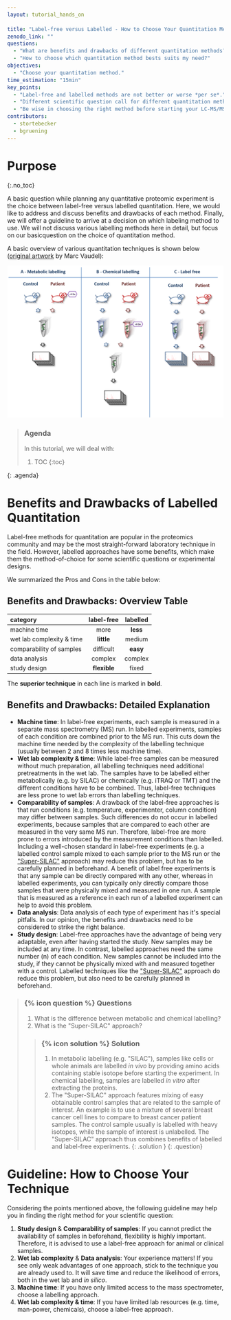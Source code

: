 ```yaml
---
layout: tutorial_hands_on

title: "Label-free versus Labelled - How to Choose Your Quantitation Method"
zenodo_link: ""
questions:
  - "What are benefits and drawbacks of different quantitation methods?"
  - "How to choose which quantitation method bests suits my need?"
objectives:
  - "Choose your quantitation method."
time_estimation: "15min"
key_points:
  - "Label-free and labelled methods are not better or worse *per se*."
  - "Different scientific question call for different quantitation methods."
  - "Be wise in choosing the right method before starting your LC-MS/MS runs."
contributors:
  - stortebecker
  - bgruening
---
```


# Purpose
{:.no_toc}

A basic question while planning any quantitative proteomic experiment is the choice between label-free versus labelled quantitation. Here, we would like to address and discuss benefits and drawbacks of each method.
Finally, we will offer a guideline to arrive at a decision on which labeling method to use. We will not discuss various labelling methods here in detail, but focus on our basicquestion on the choice of quantitation method.

A basic overview of various quantitation techniques is shown below ([original artwork](https://www.ncbi.nlm.nih.gov/pubmed/24678044) by Marc Vaudel):

![Overview quantitation techniques](../../images/Vaudel_label_vs_labelfree.png)

> ### Agenda
>
> In this tutorial, we will deal with:
>
> 1. TOC
> {:toc}
>
{: .agenda}


# Benefits and Drawbacks of Labelled Quantitation
Label-free methods for quantitation are popular in the proteomics community and may be the most straight-forward laboratory technique in the field. However, labelled approaches have some benefits, which make them the method-of-choice for some scientific questions or experimental designs.

We summarized the Pros and Cons in the table below:

## Benefits and Drawbacks: Overview Table

category | label-free | labelled
:--|:--:|:--:
machine time | more | **less**
wet lab complexity & time | **little** | medium
comparability of samples | difficult | **easy**
data analysis | complex | complex
study design | **flexible** | fixed

The **superior technique** in each line is marked in **bold**.

## Benefits and Drawbacks: Detailed Explanation
- **Machine time**: In label-free experiments, each sample is measured in a separate mass spectrometry (MS) run. In labelled experiments, samples of each condition are combined prior to the MS run. This cuts down the machine time needed by the complexity of the labelling technique (usually between 2 and 8 times less machine time).
- **Wet lab complexity & time**: While label-free samples can be measured without much preparation, all labelling techniques need additional pretreatments in the wet lab. The samples have to be labelled either metabolically (e.g. by SILAC) or chemically (e.g. iTRAQ or TMT) and the different conditions have to be combined. Thus, label-free techniques are less prone to wet lab errors than labelling techniques.
- **Comparability of samples**: A drawback of the label-free approaches is that run conditions (e.g. temperature, experimenter, column condition) may differ between samples. Such differences do not occur in labelled experiments, because samples that are compared to each other are measured in the very same MS run. Therefore, label-free are more prone to errors introduced by the measurement conditions than labelled.
Including a well-chosen standard in label-free experiments (e.g. a labelled control sample mixed to each sample prior to the MS run or the ["Super-SILAC"](https://www.ncbi.nlm.nih.gov/pubmed/20364148) approach) may reduce this problem, but has to be carefully planned in beforehand.
A benefit of label free experiments is that any sample can be directly compared with any other, whereas in labelled experiments, you can typically only directly compare those samples that were physically mixed and measured in one run. A sample that is measured as a reference in each run of a labelled experiment can help to avoid this problem.
- **Data analysis**: Data analysis of each type of experiment has it's special pitfalls. In our opinion, the benefits and drawbacks need to be considered to strike the right balance.
- **Study design**: Label-free approaches have the advantage of being very adaptable, even after having started the study. New samples may be included at any time. In contrast, labelled approaches need the same number (n) of each condition. New samples cannot be included into the study, if they cannot be physically mixed with and measured together with a control.
Labelled techniques like the ["Super-SILAC"](https://www.ncbi.nlm.nih.gov/pubmed/20364148) approach do reduce this problem, but also need to be carefully planned in beforehand.

> ### {% icon question %} Questions
>
> 1. What is the difference between metabolic and chemical labelling?
> 2. What is the "Super-SILAC" approach?
>
> > ### {% icon solution %} Solution
> > 1. In metabolic labelling (e.g. "SILAC"), samples like cells or whole animals are labelled *in vivo* by providing amino acids containing stable isotope before starting the experiment. In chemical labelling, samples are labelled *in vitro* after extracting the proteins.
> > 2. The "Super-SILAC" approach features mixing of easy obtainable control samples that are related to the sample of interest. An example is to use a mixture of several breast cancer cell lines to compare to breast cancer patient samples. The control sample usually is labelled with heavy isotopes, while the sample of interest is unlabelled. The "Super-SILAC" approach thus combines benefits of labelled and label-free experiments.
> {: .solution }
{: .question}

# Guideline: How to Choose Your Technique
Considering the points mentioned above, the following guideline may help you in finding the right method for your scientific question:

1. **Study design** & **Comparability of samples**: If you cannot predict the availability of samples in beforehand, flexibility is highly important. Therefore, it is advised to use a label-free approach for animal or clinical samples.
2. **Wet lab complexity** & **Data analysis**: Your experience matters! If you see only weak advantages of one approach, stick to the technique you are already used to. It will save time and reduce the likelihood of errors, both in the wet lab and *in silico*.
3. **Machine time**: If you have only limited access to the mass spectrometer, choose a labelling approach.
4. **Wet lab complexity & time**: If you have limited lab resources (e.g. time, man-power, chemicals), choose a label-free approach.
